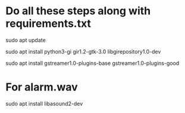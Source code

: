 # Do all these steps along with requirements.txt
sudo apt update

sudo apt install python3-gi gir1.2-gtk-3.0 libgirepository1.0-dev

sudo apt install gstreamer1.0-plugins-base gstreamer1.0-plugins-good

# For alarm.wav
sudo apt install libasound2-dev

